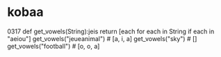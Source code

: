 # kobaa
0317
def get_vowels(String):jeis
    return [each for each in String if each in "aeiou"]
get_vowels("jeueanimal") # [a, i, a]
get_vowels("sky") # []
get_vowels("football") # [o, o, a]
